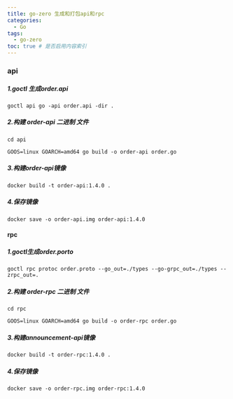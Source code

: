 ```yaml
---
title: go-zero 生成和打包api和rpc
categories:
  - Go
tags:
  - go-zero
toc: true # 是否启用内容索引
---
```


### api

##### 1.goctl 生成order.api

````
goctl api go -api order.api -dir .
````

##### 2.构建 order-api 二进制 文件

````
cd api

GOOS=linux GOARCH=amd64 go build -o order-api order.go
````

##### 3.构建order-api镜像

````
docker build -t order-api:1.4.0 .
````

##### 4.保存镜像

````
docker save -o order-api.img order-api:1.4.0
````



#### rpc

##### 1.goctl生成order.porto

````
goctl rpc protoc order.proto --go_out=./types --go-grpc_out=./types --zrpc_out=.
````

##### 2.构建 order-rpc 二进制 文件

````
cd rpc

GOOS=linux GOARCH=amd64 go build -o order-rpc order.go
````

##### 3.构建announcement-api镜像

````
docker build -t order-rpc:1.4.0 .
````

##### 4.保存镜像

````
docker save -o order-rpc.img order-rpc:1.4.0
````

